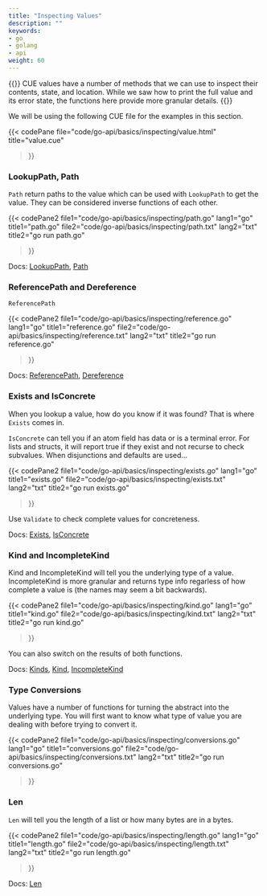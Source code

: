 ```yaml
---
title: "Inspecting Values"
description: ""
keywords:
- go
- golang
- api
weight: 60
---
```


{{<lead>}}
CUE values have a number of methods that we can use
to inspect their contents, state, and location.
While we saw how to print the full value and its error state,
the functions here provide more granular details.
{{</lead>}}


We will be using the following CUE file
for the examples in this section.

{{< codePane
	file="code/go-api/basics/inspecting/value.html" title="value.cue"
>}}

### LookupPath, Path

`Path` return paths to the value
which can be used with `LookupPath` to get the value.
They can be considered inverse functions of each other.

{{< codePane2
	file1="code/go-api/basics/inspecting/path.go"  lang1="go"  title1="path.go"
	file2="code/go-api/basics/inspecting/path.txt" lang2="txt" title2="go run path.go"
>}}

Docs:
[LookupPath](https://pkg.go.dev/cuelang.org/go@v0.4.0/cue#Value.LookupPath),
[Path](https://pkg.go.dev/cuelang.org/go@v0.4.0/cue#Value.Path)


### ReferencePath and Dereference

`ReferencePath` 

{{< codePane2
	file1="code/go-api/basics/inspecting/reference.go"  lang1="go"  title1="reference.go"
	file2="code/go-api/basics/inspecting/reference.txt" lang2="txt" title2="go run reference.go"
>}}

Docs:
[ReferencePath](https://pkg.go.dev/cuelang.org/go@v0.4.0/cue#Value.ReferencePath),
[Dereference](https://pkg.go.dev/cuelang.org/go@v0.4.0/cue#Dereference)

### Exists and IsConcrete

When you lookup a value, how do you know if it was found?
That is where `Exists` comes in.

`IsConcrete` can tell you if an atom field has data or is a terminal error.
For lists and structs, it will report true if they exist and not recurse to check subvalues.
When disjunctions and defaults are used...

{{< codePane2
	file1="code/go-api/basics/inspecting/exists.go"  lang1="go"  title1="exists.go"
	file2="code/go-api/basics/inspecting/exists.txt" lang2="txt" title2="go run exists.go"
>}}

Use `Validate` to check complete values for concreteness.

Docs:
[Exists](https://pkg.go.dev/cuelang.org/go@v0.4.0/cue#Value.Exists),
[IsConcrete](https://pkg.go.dev/cuelang.org/go@v0.4.0/cue#Value.IsConcrete)



### Kind and IncompleteKind

Kind and IncompleteKind will tell you the underlying type of a value.
IncompleteKind is more granular and returns type info regarless of how complete a value is
(the names may seem a bit backwards).

{{< codePane2
	file1="code/go-api/basics/inspecting/kind.go"  lang1="go"  title1="kind.go"
	file2="code/go-api/basics/inspecting/kind.txt" lang2="txt" title2="go run kind.go"
>}}

You can also switch on the results of both functions.

Docs:
[Kinds](https://pkg.go.dev/cuelang.org/go@v0.4.0/internal/core/adt#Kind),
[Kind](https://pkg.go.dev/cuelang.org/go@v0.4.0/cue#Value.Kind),
[IncompleteKind](https://pkg.go.dev/cuelang.org/go@v0.4.0/cue#Value.IncompleteKind)

### Type Conversions

Values have a number of functions for turning the abstract into the underlying type.
You will first want to know what type of value you are dealing with before trying to convert it.

{{< codePane2
	file1="code/go-api/basics/inspecting/conversions.go"  lang1="go"  title1="conversions.go"
	file2="code/go-api/basics/inspecting/conversions.txt" lang2="txt" title2="go run conversions.go"
>}}

### Len

`Len` will tell you the length of a list or how many bytes are in a bytes.

{{< codePane2
	file1="code/go-api/basics/inspecting/length.go"  lang1="go"  title1="length.go"
	file2="code/go-api/basics/inspecting/length.txt" lang2="txt" title2="go run length.go"
>}}

Docs:
[Len](https://pkg.go.dev/cuelang.org/go@v0.4.0/cue#Value.Len)

